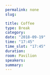 ```yaml
---
permalink: none
slug:

title: Coffee
type: Break
category:
date: "2018-09-19"
time: "17:45"
time_slot: "17:45"
duration:
room: Pavilion
speakers:
summary:
---
```

